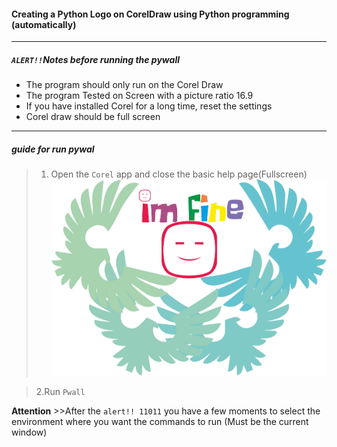 #### Creating a Python Logo on CorelDraw using Python programming (automatically)
___________________________________________________________________________________________________________________________________________
##### `ALERT!!`Notes before running the pywall
  * The program should only run on the Corel Draw
  * The program Tested on Screen with a picture ratio 16.9
  * If you have installed Corel for a long time, reset the settings
  * Corel draw should be full screen
___________________________________________________________________________________________________________________________________________  
##### guide for run pywal
 
 >1. Open the `Corel` app and close the basic help page(Fullscreen)
  ![Philadelphia's Magic Gardens. This place was so cool!](/1572.jpg "Philadelphia's Magic Gardens")
 
 >2.Run `Pwall`
 
**Attention** >>After the `alert!! 11011` you have a few moments to select the environment where you want the commands to run (Must be the current window)

